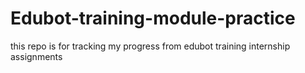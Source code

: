 # Edubot-training-module-practice
this repo is for tracking my progress from edubot training internship  assignments 
